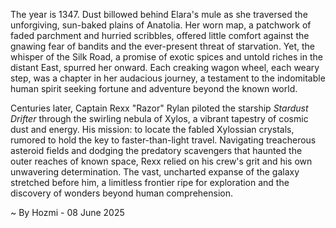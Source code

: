 
The year is 1347.  Dust billowed behind Elara's mule as she traversed the unforgiving, sun-baked plains of Anatolia.  Her worn map, a patchwork of faded parchment and hurried scribbles, offered little comfort against the gnawing fear of bandits and the ever-present threat of starvation. Yet, the whisper of the Silk Road, a promise of exotic spices and untold riches in the distant East, spurred her onward.  Each creaking wagon wheel, each weary step, was a chapter in her audacious journey, a testament to the indomitable human spirit seeking fortune and adventure beyond the known world.

Centuries later, Captain Rexx "Razor" Rylan piloted the starship *Stardust Drifter* through the swirling nebula of Xylos, a vibrant tapestry of cosmic dust and energy.  His mission: to locate the fabled Xylossian crystals, rumored to hold the key to faster-than-light travel.  Navigating treacherous asteroid fields and dodging the predatory scavengers that haunted the outer reaches of known space, Rexx relied on his crew's grit and his own unwavering determination.  The vast, uncharted expanse of the galaxy stretched before him, a limitless frontier ripe for exploration and the discovery of wonders beyond human comprehension.

~ By Hozmi - 08 June 2025

